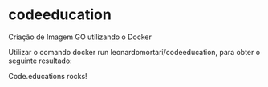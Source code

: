 # codeeducation
Criação de Imagem GO utilizando o Docker


Utilizar o comando docker run leonardomortari/codeeducation, para obter o seguinte resultado:

Code.educations rocks!
